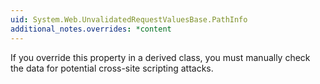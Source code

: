 ```yaml
---
uid: System.Web.UnvalidatedRequestValuesBase.PathInfo
additional_notes.overrides: *content
---
```


<p>If you override this property in a derived class, you must manually check the data for potential cross-site scripting attacks.</p>


